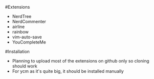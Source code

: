#Extensions
- NerdTree
- NerdCommenter
- airline
- rainbow
- vim-auto-save
- YouCompleteMe

#Installation
- Planning to upload most of the extensions on github only so cloning should work
- For ycm as it's quite big, it should be installed manually
